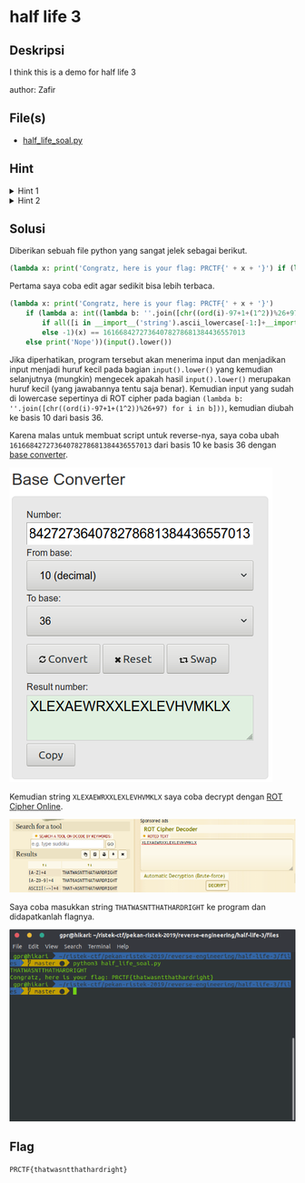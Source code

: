 # half life 3

## Deskripsi

I think this is a demo for half life 3

author: Zafir

## File(s)

- [half_life_soal.py](files/half_life_soal.py)

## Hint

<details> 
    <summary>Hint 1</summary>
    <p>int(a, n) itu ngapain sih</p>
</details>

<details> 
    <summary>Hint 2</summary>
    <p>According to kak greg, this problem is very ROT(four)ten</p>
</details>

## Solusi

Diberikan sebuah file python yang sangat jelek sebagai berikut.

```python
(lambda x: print('Congratz, here is your flag: PRCTF{' + x + '}') if (lambda a: int((lambda b: ''.join([chr((ord(i)-97+1+(1^2))%26+97) for i in b]))(a), 36) if all([i in __import__('string').ascii_lowercase[-1:]+__import__('string').ascii_lowercase[:-1] for i in a]) else -1)(x) == 16166842727364078278681384436557013 else print('Nope'))(input().lower())
```

Pertama saya coba edit agar sedikit bisa lebih terbaca.

```python
(lambda x: print('Congratz, here is your flag: PRCTF{' + x + '}')
    if (lambda a: int((lambda b: ''.join([chr((ord(i)-97+1+(1^2))%26+97) for i in b]))(a), 36)
        if all([i in __import__('string').ascii_lowercase[-1:]+__import__('string').ascii_lowercase[:-1] for i in a])
        else -1)(x) == 16166842727364078278681384436557013
    else print('Nope'))(input().lower())
```

Jika diperhatikan, program tersebut akan menerima input dan menjadikan input
menjadi huruf kecil pada bagian `input().lower()` yang kemudian selanjutnya
(mungkin) mengecek apakah hasil `input().lower()` merupakan huruf kecil (yang
jawabannya tentu saja benar). Kemudian input yang sudah di lowercase sepertinya
di ROT cipher pada bagian
`(lambda b: ''.join([chr((ord(i)-97+1+(1^2))%26+97) for i in b]))`, kemudian
diubah ke basis 10 dari basis 36.

Karena malas untuk membuat script untuk reverse-nya, saya coba ubah
`16166842727364078278681384436557013` dari basis 10 ke basis 36 dengan
[base converter](https://www.rapidtables.com/convert/number/base-converter.html).

![half life](img/half1.png)

Kemudian string `XLEXAEWRXXLEXLEVHVMKLX` saya coba decrypt dengan
[ROT Cipher Online](https://www.dcode.fr/rot-cipher).

![half life](img/half2.png)

Saya coba masukkan string `THATWASNTTHATHARDRIGHT` ke program dan didapatkanlah
flagnya.

![half life](img/half3.png)

## Flag

`PRCTF{thatwasntthathardright}`

